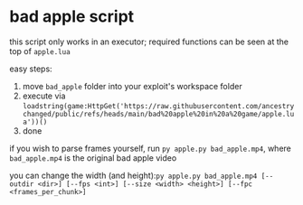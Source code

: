 # bad apple script
this script only works in an executor;
required functions can be seen at the top of `apple.lua`

easy steps:
1. move `bad_apple` folder into your exploit's workspace folder
2. execute via `loadstring(game:HttpGet('https://raw.githubusercontent.com/ancestrychanged/public/refs/heads/main/bad%20apple%20in%20a%20game/apple.lua'))()`
3. done

if you wish to parse frames yourself, run `py apple.py bad_apple.mp4`, where `bad_apple.mp4` is the original bad apple video

you can change the width (and height):`py apple.py bad_apple.mp4 [--outdir <dir>] [--fps <int>] [--size <width> <height>] [--fpc <frames_per_chunk>]`
